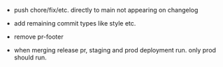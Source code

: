 - push chore/fix/etc. directly to main not appearing on changelog
- add remaining commit types like style etc.
- remove pr-footer



- when merging release pr, staging and prod deployment run. only prod should run.
